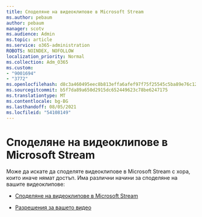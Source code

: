 ```yaml
---
title: Споделяне на видеоклипове в Microsoft Stream
ms.author: pebaum
author: pebaum
manager: scotv
ms.audience: Admin
ms.topic: article
ms.service: o365-administration
ROBOTS: NOINDEX, NOFOLLOW
localization_priority: Normal
ms.collection: Adm_O365
ms.custom:
- "9001694"
- "3772"
ms.openlocfilehash: d8c3a460495eec8b813effa6afef97f75f25545c5ba89e76c123b6273e1a9025
ms.sourcegitcommit: b5f7da89a650d2915dc652449623c78be6247175
ms.translationtype: MT
ms.contentlocale: bg-BG
ms.lasthandoff: 08/05/2021
ms.locfileid: "54108149"
---
```

# <a name="share-your-videos-in-microsoft-stream"></a>Споделяне на видеоклипове в Microsoft Stream

Може да искате да споделяте видеоклипове в Microsoft Stream с хора, които иначе нямат достъп. Има различни начини за споделяне на вашите видеоклипове:

- [Споделяне на видеоклипове в Microsoft Stream](https://docs.microsoft.com/stream/portal-share-video)

- [Разрешения за вашето видео](https://docs.microsoft.com/stream/portal-share-video#permissions-on-your-video)
